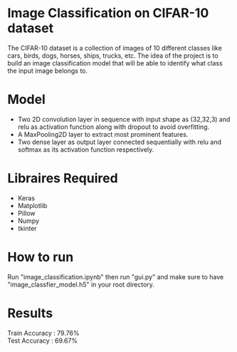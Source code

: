# Image Classification on CIFAR-10 dataset 
The CIFAR-10 dataset is a collection of images of 10 different classes like cars, birds, dogs, horses, ships, trucks, etc. The idea of the project is to build an image classification model that will be able to identify what class the input image belongs to.

# Model
- Two 2D convolution layer in sequence with input shape as (32,32,3) and relu as activation function along with dropout to avoid overfitting.
- A MaxPooling2D layer to extract most prominent features.
- Two dense layer as output layer connected sequentially with relu and softmax as its activation function respectively.

# Libraires Required
- Keras
- Matplotlib
- Pillow
- Numpy
- tkinter

# How to run 
Run "image_classification.ipynb" then run "gui.py" and make sure to have "image_classfier_model.h5" in your root directory.

# Results

Train Accuracy : 79.76% <br>
Test Accuracy : 69.67%
